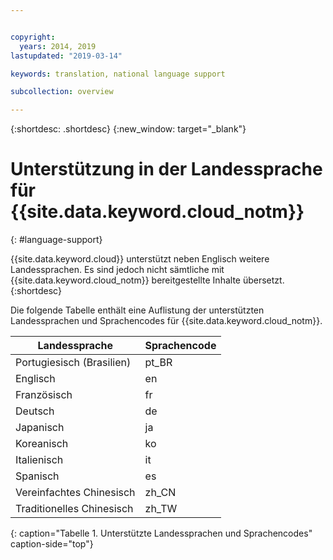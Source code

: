 ```yaml
---


copyright:
  years: 2014, 2019
lastupdated: "2019-03-14"

keywords: translation, national language support

subcollection: overview

---
```


{:shortdesc: .shortdesc}
{:new_window: target="_blank"}

# Unterstützung in der Landessprache für {{site.data.keyword.cloud_notm}}
{: #language-support}

{{site.data.keyword.cloud}} unterstützt neben Englisch weitere Landessprachen. Es sind jedoch nicht sämtliche mit {{site.data.keyword.cloud_notm}} bereitgestellte Inhalte übersetzt.
{:shortdesc}

Die folgende Tabelle enthält eine Auflistung der unterstützten Landessprachen und Sprachencodes für {{site.data.keyword.cloud_notm}}.

| Landessprache | Sprachencode |
|----------|---------|
| Portugiesisch (Brasilien) | pt_BR |
| Englisch | en |
| Französisch | fr |
| Deutsch | de |
| Japanisch | ja |
| Koreanisch | ko |
| Italienisch | it |
| Spanisch | es |
| Vereinfachtes Chinesisch | zh_CN |
| Traditionelles Chinesisch | zh_TW |
{: caption="Tabelle 1. Unterstützte Landessprachen und Sprachencodes" caption-side="top"}
